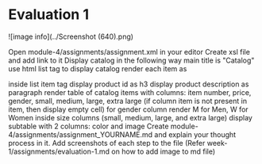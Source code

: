 # Evaluation 1

![image info](../Screenshot (640).png)

Open module-4/assignments/assignment.xml in your editor
Create xsl file and add link to it
Display catalog in the following way
main title is "Catalog"
use html list tag to display catalog
render each item as <article> inside list item tag
display product id as h3
display product description as paragraph
render table of catalog items with columns: item number, price, gender, small, medium, large, extra large (if column item is not present in item, then display empty cell)
for gender column render M for Men, W for Women
inside size columns (small, medium, large, and extra large) display subtable with 2 columns: color and image
Create module-4/assignments/assignment_YOURNAME.md and explain your thought process in it. Add screenshots of each step to the file (Refer week-1/assignments/evaluation-1.md on how to add image to md file)

